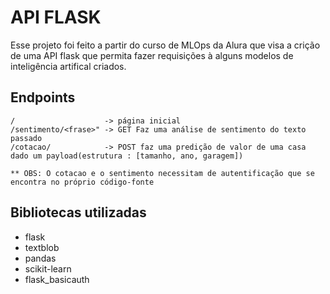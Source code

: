 # API FLASK

Esse projeto foi feito a partir do curso de MLOps da Alura que visa a crição de uma API flask que permita fazer requisições à alguns modelos de inteligência artifical criados.

## Endpoints
    /                    -> página inicial
    /sentimento/<frase>" -> GET Faz uma análise de sentimento do texto passado
    /cotacao/            -> POST faz uma predição de valor de uma casa dado um payload(estrutura : [tamanho, ano, garagem])       

    ** OBS: O cotacao e o sentimento necessitam de autentificação que se encontra no próprio código-fonte

## Bibliotecas utilizadas
- flask
- textblob
- pandas
- scikit-learn
- flask_basicauth

